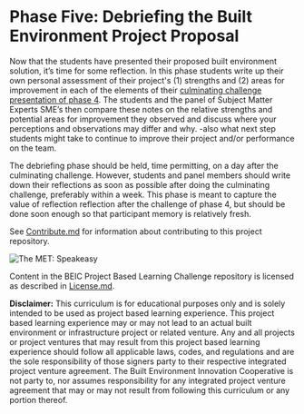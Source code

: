# Phase Five: Debriefing the Built Environment Project Proposal

Now that the students have presented their proposed built environment solution, it’s time for some reflection.  In this phase students write up their own personal assessment of their project's (1) strengths and (2) areas for improvement in each of the elements of their [culminating challenge presentation of phase 4](https://github.com/BEICBIM/BEICPBLChallenge/blob/master/Phase4/TOC.md).  The students and the panel of Subject Matter Experts SME’s then compare these notes on the relative strengths and potential areas for improvement they observed and discuss where your perceptions and observations may differ and why. -also what next step students might take to continue to improve their project and/or performance on the team.

The debriefing phase should be held, time permitting, on a day after the culminating challenge.  However, students and panel members should write down their reflections as soon as possible after doing the culminating challenge, preferably within a week.  This phase is meant to capture the value of reflection reflection after the challenge of phase 4, but should be done soon enough so that participant memory is relatively fresh.

See [Contribute.md](https://github.com/BEICBIM/BEICPBLChallenge/blob/master/Contribute.md) for information about contributing to this project repository.

![The MET: Speakeasy](http://images.metmuseum.org/CRDImages/ma/original/APS1855.jpg)

Content in the BEIC Project Based Learning Challenge repository is licensed as described in [License.md](https://github.com/BEICBIM/BEICPBLChallenge/blob/master/License.md).

**Disclaimer:** This curriculum is for educational purposes only and is solely intended to be used as project based learning experience.  This project based learning experience may or may not lead to an actual built environment or infrastructure project or related venture.  Any and all projects or project ventures that may result from this project based learning experience should follow all applicable laws, codes, and regulations and are the sole responsibility of those signers party to their respective integrated project venture agreement.  The Built Environment Innovation Cooperative is not party to, nor assumes responsibility for any integrated project venture agreement that may or may not result from following this curriculum or any portion thereof.
